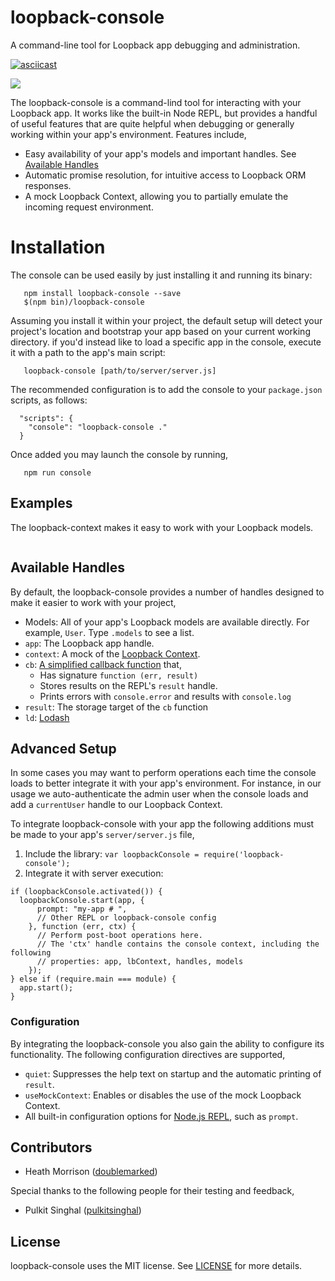 # loopback-console
A command-line tool for Loopback app debugging and administration.

[![asciicast](https://asciinema.org/a/ay3z8dx0lw5ac2d0qk5fv3glf.png)](https://asciinema.org/a/ay3z8dx0lw5ac2d0qk5fv3glf)

<a href="https://asciinema.org/a/ay3z8dx0lw5ac2d0qk5fv3glf" target="_blank"><img src="https://asciinema.org/a/ay3z8dx0lw5ac2d0qk5fv3glf.png"/></a>

The loopback-console is a command-lind tool for interacting with your Loopback app. It works like the built-in
Node REPL, but provides a handful of useful features that are quite helpful when debugging or generally
working within your app's environment. Features include,

- Easy availability of your app's models and important handles. See [Available Handles](#available-handles)
- Automatic promise resolution, for intuitive access to Loopback ORM responses.
- A mock Loopback Context, allowing you to partially emulate the incoming request environment.


# Installation

The console can be used easily by just installing it and running its binary:

```
   npm install loopback-console --save
   $(npm bin)/loopback-console
```

Assuming you install it within your project, the default setup will detect your project's location
and bootstrap your app based on your current working directory. if you'd instead like to load a specific app in the console, execute it with a path to the app's main script:

```
   loopback-console [path/to/server/server.js]
```

The recommended configuration is to add the console to your `package.json` scripts, as follows:

```
  "scripts": {
    "console": "loopback-console ."
  }
```

Once added you may launch the console by running,

```
   npm run console
```

## Examples

The loopback-context makes it easy to work with your Loopback models.

```

```

## Available Handles

By default, the loopback-console provides a number of handles designed to make it easier
to work with your project,

- Models: All of your app's Loopback models are available directly. For example, `User`. Type `.models` to see a list.
- `app`: The Loopback app handle.
- `context`: A mock of the [Loopback Context](docs.strongloop.com/display/LB/Using+current+context).
- `cb`: [A simplified callback function](https://github.com/GovRight/loopback-console/blob/master/repl.js#L29-L34) that,
    - Has signature `function (err, result)`
    - Stores results on the REPL's `result` handle.
    - Prints errors with `console.error` and results with `console.log`
- `result`: The storage target of the `cb` function
- `ld`: [Lodash](https://lodash.com/)

## Advanced Setup

In some cases you may want to perform operations each time the console loads
to better integrate it with your app's environment. For instance, in our usage we
auto-authenticate the admin user when the console loads and add a `currentUser` handle
to our Loopback Context.

To integrate loopback-console with your app the following additions must be made
to your app's `server/server.js` file,

1. Include the library: `var loopbackConsole = require('loopback-console');`
2. Integrate it with server execution:
```
if (loopbackConsole.activated()) {
  loopbackConsole.start(app, {
      prompt: "my-app # ",
      // Other REPL or loopback-console config
    }, function (err, ctx) {
      // Perform post-boot operations here.
      // The 'ctx' handle contains the console context, including the following
      // properties: app, lbContext, handles, models
    });
} else if (require.main === module) {
  app.start();
}
```

### Configuration

By integrating the loopback-console you also gain the ability to configure its functionality.
The following configuration directives are supported,

- `quiet`: Suppresses the help text on startup and the automatic printing of `result`.
- `useMockContext`: Enables or disables the use of the mock Loopback Context.
- All built-in configuration options for [Node.js REPL](https://nodejs.org/api/repl.html), such as `prompt`.

## Contributors

- Heath Morrison ([doublemarked](https://github.com/doublemarked))

Special thanks to the following people for their testing and feedback,

- Pulkit Singhal ([pulkitsinghal](https://github.com/pulkitsinghal))

## License

loopback-console uses the MIT license. See [LICENSE](https://github.com/GovRight/loopback-console/blob/master/LICENSE) for more details.
